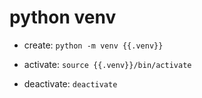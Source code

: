 # python venv

- create:
`python -m venv {{.venv}}`

- activate:
`source {{.venv}}/bin/activate`

- deactivate:
`deactivate`
